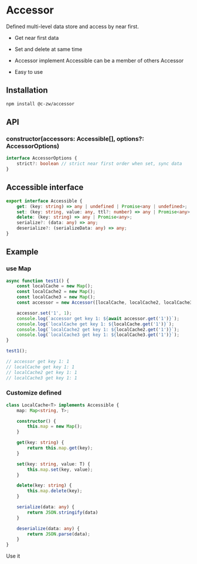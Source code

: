 # Accessor

Defined multi-level data store and access by near first.

* Get near first data

* Set and delete at same time

* Accessor implement Accessible can be a member of others Accessor

* Easy to use

## Installation

```bash
npm install @c-zw/accessor
```

## API

### constructor(accessors: Accessible[], options?: AccessorOptions)

```ts
interface AccessorOptions { 
    strict?: boolean // strict near first order when set, sync data
}
```

## Accessible interface

```ts
export interface Accessible {
    get: (key: string) => any | undefined | Promise<any | undefined>;
    set: (key: string, value: any, ttl?: number) => any | Promise<any>;
    delete: (key: string) => any | Promise<any>;
    serialize?: (data: any) => any;
    deserialize?: (serializeData: any) => any;
}
```

## Example

### use Map

```ts
async function test1() {
    const localCache = new Map();
    const localCache2 = new Map();
    const localCache3 = new Map();
    const accessor = new Accessor([localCache, localCache2, localCache3]);

    accessor.set('1', 1);
    console.log(`accessor get key 1: ${await accessor.get('1')}`);
    console.log(`localCache get key 1: ${localCache.get('1')}`);
    console.log(`localCache2 get key 1: ${localCache2.get('1')}`);
    console.log(`localCache3 get key 1: ${localCache3.get('1')}`);
}

test1();

// accessor get key 1: 1
// localCache get key 1: 1
// localCache2 get key 1: 1
// localCache3 get key 1: 1
```

### Customize defined

```ts
class LocalCache<T> implements Accessible {
    map: Map<string, T>;

    constructor() {
        this.map = new Map();
    }

    get(key: string) {
        return this.map.get(key);
    }

    set(key: string, value: T) {
        this.map.set(key, value);
    }

    delete(key: string) {
        this.map.delete(key);
    }

    serialize(data: any) {
        return JSON.stringify(data)
    }

    deserialize(data: any) {
        return JSON.parse(data);
    }
}
```

Use it
